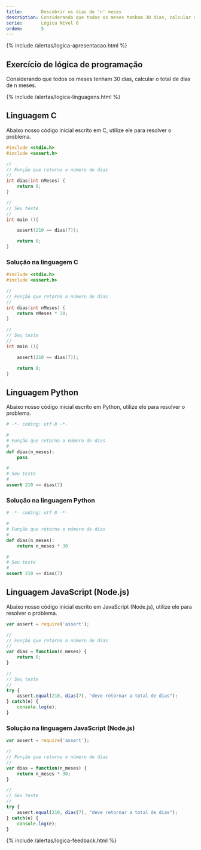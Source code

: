 ```yaml
---
title:       Descobrir os dias de 'n' meses
description: Considerando que todos os meses tenham 30 dias, calcular o total de dias de n meses
serie:       Lógica Nível 0
ordem:       5
---
```


{% include /alertas/logica-apresentacao.html %}

Exercício de lógica de programação
---

Considerando que todos os meses tenham 30 dias, calcular o total de dias de n meses.

{% include /alertas/logica-linguagens.html %}

Linguagem C
---

Abaixo nosso código inicial escrito em C, utilize ele para resolver o problema.

```c
#include <stdio.h>
#include <assert.h>

//
// Função que retorna o número de dias
//
int dias(int nMeses) {
    return 0;
}

//
// Seu teste
//
int main (){

    assert(210 == dias(7));

    return 0;
}
```



### Solução na linguagem C

```c
#include <stdio.h>
#include <assert.h>

//
// Função que retorna o número de dias
//
int dias(int nMeses) {
    return nMeses * 30;
}

//
// Seu teste
//
int main (){

    assert(210 == dias(7));

    return 0;
}
```



Linguagem Python
---

Abaixo nosso código inicial escrito em Python, utilize ele para resolver o problema.

```python
# -*- coding: utf-8 -*-

#
# Função que retorna o número de dias
#
def dias(n_meses):
    pass

#
# Seu teste
#
assert 210 == dias(7)
```


### Solução na linguagem Python

```python
# -*- coding: utf-8 -*-

#
# Função que retorna o número de dias
#
def dias(n_meses):
    return n_meses * 30

#
# Seu teste
#
assert 210 == dias(7)
```


Linguagem JavaScript (Node.js)
---

Abaixo nosso código inicial escrito em JavaScript (Node.js), utilize ele para resolver o problema.


```javascript
var assert = require('assert');

//
// Função que retorna o número de dias
//
var dias = function(n_meses) {
    return 0;
}

//
// Seu teste
//
try {
    assert.equal(210, dias(7), "deve retornar a total de dias");
} catch(e) {
    console.log(e);
}
```


### Solução na linguagem JavaScript (Node.js)


```javascript
var assert = require('assert');

//
// Função que retorna o número de dias
//
var dias = function(n_meses) {
    return n_meses * 30;
}

//
// Seu teste
//
try {
    assert.equal(210, dias(7), "deve retornar a total de dias");
} catch(e) {
    console.log(e);
}
```

{% include /alertas/logica-feedback.html %}